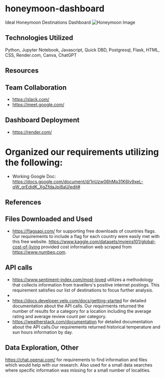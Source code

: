 # honeymoon-dashboard
Ideal Honeymoon Destinations Dashboard
![Honeymoon Image]()
## Technologies Utilized
Python, Jupyter Notebook, Javascript, Quick DBD, Postgresql, Flask, HTML, CSS, Render.com, Canva, ChatGPT

## Resources
## Team Collaboration
- https://slack.com/
- https://meet.google.com/
## Dashboard Deployment
- https://render.com/ 
# Organized our requirements utilizing the following:
- Working Google Doc: https://docs.google.com/document/d/1nUzw06hMp31K6Iv9xeL-qW_grEdidK_XgZfdaJpi8aU/edit#

## References
## Files Downloaded and Used
- https://flagsapi.com/ for supporting free downloads of countries flags. Our requirements to include a flag for each country were easily met with this free website.
https://www.kaggle.com/datasets/mvieira101/global-cost-of-living provided cost information web scraped from https://www.numbeo.com. 

## API calls
- https://www.sentiment-index.com/most-loved utilizes a methodology that collects information from travellers's positive internet postings. This requirement satisfies our list of destinations to focus further analysis.
- 
- https://docs.developer.yelp.com/docs/getting-started for detailed documentation about the API calls. Our requirments returned the number of results for a category for a location including the average rating and average review count per category.
- https://weatherstack.com/documentation for detailed documentation about the API calls.Our requirements returned historical temperature and sun hours information by day.

## Data Exploration, Other
https://chat.openai.com/ for requirements to find information and files which would help with our research. Also used for a small data searches where specific information was missing for a small number of localities.
